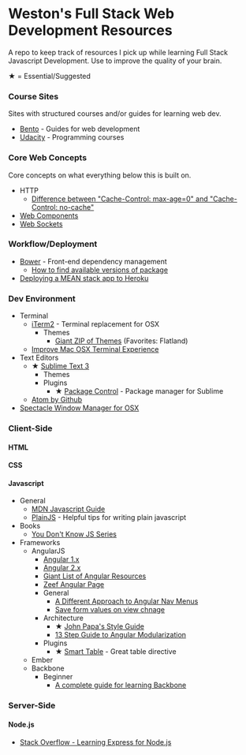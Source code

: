 # Weston's Full Stack Web Development Resources
A repo to keep track of resources I pick up while learning Full Stack Javascript Development. Use to improve the quality of your brain. 

★ = Essential/Suggested

### Course Sites
Sites with structured courses and/or guides for learning web dev.
+ [Bento](http://www.bentobox.io) - Guides for web development 
+ [Udacity](https://www.udacity.com/) - Programming courses

### Core Web Concepts
Core concepts on what everything below this is built on.
+ HTTP
  + [Difference between "Cache-Control: max-age=0" and "Cache-Control: no-cache"](http://stackoverflow.com/questions/1046966/whats-the-difference-between-cache-control-max-age-0-and-no-cache)
+ [Web Components](http://webcomponents.org/)
+ [Web Sockets](https://developer.mozilla.org/en-US/docs/WebSockets)

### Workflow/Deployment
+ [Bower](http://bower.io/) - Front-end dependency management
  + [How to find available versions of package](http://stackoverflow.com/questions/21242143/how-to-find-available-versions-for-a-bower-dependency)
+ [Deploying a MEAN stack app to Heroku](http://www.tilcode.com/deploying-a-mean-stack-app-to-heroku/)

### Dev Environment
+ Terminal
  + [iTerm2](https://www.iterm2.com/) - Terminal replacement for OSX
    + Themes
      + [Giant ZIP of Themes](http://iterm2colorschemes.com/) (Favorites: Flatland)
  + [Improve Mac OSX Terminal Experience](http://osxdaily.com/2013/02/05/improve-terminal-appearance-mac-os-x/)
+ Text Editors
  + ★ [Sublime Text 3](http://www.sublimetext.com/3) 
    + Themes
    + Plugins
      + ★ [Package Control](https://packagecontrol.io/) - Package manager for Sublime 
  + [Atom by Github](https://atom.io/)
+ [Spectacle Window Manager for OSX](http://spectacleapp.com/)

### Client-Side
#### HTML
#### CSS
#### Javascript
+ General
  + [MDN Javascript Guide](https://developer.mozilla.org/en-US/docs/Web/JavaScript/Guide/Introduction)
  + [PlainJS](https://plainjs.com/javascript/events/) - Helpful tips for writing plain javascript
+ Books
  + [You Don't Know JS Series](https://github.com/getify/You-Dont-Know-JS)
+ Frameworks
  + AngularJS
    + [Angular 1.x](https://angularjs.org/)
    + [Angular 2.x](https://angular.io/)
    + [Giant List of Angular Resources](https://github.com/jmcunningham/AngularJS-Learning)
    + [Zeef Angular Page](https://angularjs.zeef.com/gianluca.arbezzano)
    + General
      + [A Different Approach to Angular Nav Menus](https://ryankaskel.com/blog/2013/05/27/a-different-approach-to-angularjs-navigation-menus)
      + [Save form values on view chnage](http://stackoverflow.com/questions/12940974/maintain-model-of-scope-when-changing-between-views-in-angularjs)
    + Architecture
      + ★ [John Papa's Style Guide](https://github.com/johnpapa/angular-styleguide)
      + [13 Step Guide to Angular Modularization](https://blog.safaribooksonline.com/2014/03/27/13-step-guide-angularjs-modularization/)
    + Plugins
      + ★ [Smart Table](http://lorenzofox3.github.io/smart-table-website/) - Great table directive
  + Ember
  + Backbone
    + Beginner
      + [A complete guide for learning Backbone](http://codebeerstartups.com/2012/12/a-complete-guide-for-learning-backbone-js/)
  
### Server-Side
#### Node.js
  + [Stack Overflow - Learning Express for Node.js](http://stackoverflow.com/questions/8144214/learning-express-for-node-js)
